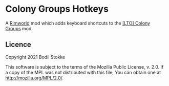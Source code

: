 # Colony Groups Hotkeys

A [Rimworld](https://rimworldgame.com/) mod which adds keyboard shortcuts to the
[[LTO] Colony Groups](https://steamcommunity.com/sharedfiles/filedetails/?id=2345493945) mod.

## Licence

Copyright 2021 Bodil Stokke

This software is subject to the terms of the Mozilla Public License, v. 2.0. If a copy of the MPL
was not distributed with this file, You can obtain one at http://mozilla.org/MPL/2.0/.
